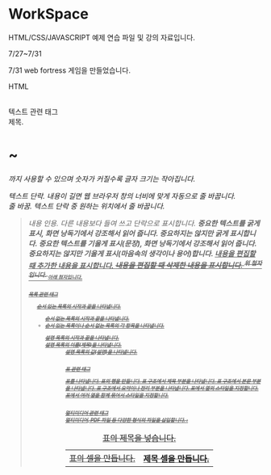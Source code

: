 # WorkSpace
HTML/CSS/JAVASCRIPT 예제 연습 파일 및 강의 자료입니다.

7/27~7/31

7/31 web fortress 게임을 만들었습니다.

HTML

<br>텍스트 관련 태그<br>
<hn> 제목. <h1>~<h6>까지 사용할 수 있으며 숫자가 커질수록 글자 크기는 작아집니다.
<p> 텍스트 단락. 내용이 길면 웹 브라우저 창의 너비에 맞게 자동으로 줄 바꿉니다.
<br> 줄 바꿈. 텍스트 단락 중 원하는 위치에서 줄 바꿉니다.
<blockquote> 내용 인용. 다른 내용보다 들여 쓰고 단락으로 표시합니다.
<strong> 중요한 텍스트를 굵게 표시, 화면 낭독기에서 강조해서 읽어 줍니다.
<b> 중요하지는 않지만 굵게 표시합니다.
<em> 중요한 텍스트를 기울게 표시(문장), 화면 낭독기에서 강조해서 읽어 줍니다.
<i> 중요하지는 않지만 기울게 표시(마음속의 생각이나 용어)합니다.
<ins> 내용을 편집할 때 추가한 내용을 표시합니다.
<del> 내용을 편집할 때 삭제한 내용을 표시합니다.
<sup> 위 첨자입니다.
<sub> 아래 첨자입니다.

<br>목록 관련 태그<br>
<ol> 순서 있는 목록의 시작과 끝을 나타냅니다.
<ul> 순서 없는 목록의 시작과 끝을 나타냅니다.
<li> 순서 있는 목록이나 순서 없는 목록의 각 항목을 나타냅니다.
<dl> 설명 목록의 시작과 끝을 나타냅니다.
<dt> 설명 목록의 이름(제목)을 나타냅니다.
<dd> 설명 목록의 값(설명)을 나타냅니다.

<br>표 관련 태그<br>
<table> 표를 나타냅니다.
<caption> 표의 제목을 넣습니다.
<tr> 표의 행을 만듭니다.
<td> 표의 셀을 만듭니다.
<th> 제목 셀을 만듭니다.
<thead> 표 구조에서 제목 부분을 나타냅니다.
<tbody> 표 구조에서 본문 부분을 나타냅니다.
<tfoot> 표 구조에서 요약이나 정리 부분을 나타냅니다.
<col> 표에서 열의 스타일을 지정합니다.
<colgroup> 표에서 여러 열을 함께 묶어서 스타일을 지정합니다.

<br>멀티미디어 관련 태그<br>
<object> 멀티미디어, PDF 파일 등 다양한 형식의 파일을 삽입합니다.
<embed> : <audio>, <video> 태그와 <object> 태그도 지원하지 않을 경우 멀티미디어 파일을 삽입합니다.
<img> 이미지 파일을 삽입합니다.
<audio> 오디오 파일을 삽입합니다.
<video> 비디오 파일을 삽입합니다.

<br>폼에서 사용하는 태그<br>
<form> 폼의 시작과 끝을 만듭니다. 
<fieldset> 폼 요소를 그룹으로 묶습니다.
<legend> 필드셋에 제목을 붙입니다.
<input> 사용자가 내용을 입력할 필드를 삽입합니다(‘<input> 태그의 유형’ 참고).
<select>, <option> 드롭다운 목록을 삽입합니다.
<textarea> 텍스트를 여러 줄 입력할 수 있는 텍스트 영역을 삽입합니다.
<datalist> 데이터 목록을 삽입합니다.

<br><input> 태그의 유형(type)<br>
text 한 줄짜리 텍스트를 입력할 수 있는 텍스트 상자를 넣습니다.
password 비밀번호를 입력할 수 있는 필드를 넣습니다.
search 검색할 때 입력하는 필드를 넣습니다.
url URL 주소를 입력할 수 있는 필드를 넣습니다.
email 이메일 주소를 입력할 수 있는 필드를 넣습니다.
tel 전화번호를 입력할 수 있는 필드를 넣습니다.
checkbox 주어진 여러 항목에서 2개 이상 선택할 수 있는 체크 박스를 넣습니다.
radio 주어진 여러 항목에서 1개만 선택할 수 있는 라디오 버튼을 넣습니다.
number 숫자를 조절할 수 있는 스핀 박스를 넣습니다.
range 숫자를 조절할 수 있는 슬라이드 막대를 넣습니다
date 사용자 지역을 기준으로 날짜(연, 월, 일)를 넣습니다.
month 사용자 지역을 기준으로 날짜(연, 월)를 넣습니다.
week 사용자 지역을 기준으로 날짜(연, 주)를 넣습니다.
